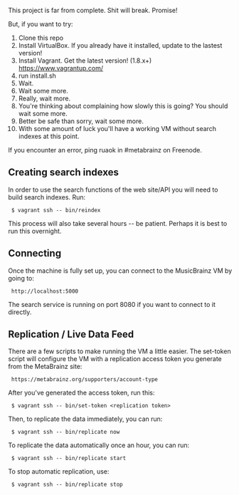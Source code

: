 This project is far from complete. Shit will break. Promise!

But, if you want to try:

1. Clone this repo
2. Install VirtualBox. If you already have it installed, update to the lastest version!
3. Install Vagrant. Get the latest version! (1.8.x+) https://www.vagrantup.com/
4. run install.sh
5. Wait.
6. Wait some more.
7. Really, wait more.
8. You're thinking about complaining how slowly this is going? You should wait some more.
9. Better be safe than sorry, wait some more.
10. With some amount of luck you'll have a working VM without search indexes at this point.

If you encounter an error, ping ruaok in #metabrainz on Freenode.

## Creating search indexes

In order to use the search functions of the web site/API you will need to build search indexes. Run:

     $ vagrant ssh -- bin/reindex

This process will also take several hours -- be patient. Perhaps it is best to run this overnight.

## Connecting 

Once the machine is fully set up, you can connect to the MusicBrainz VM by going to:

     http://localhost:5000

The search service is running on port 8080 if you want to connect to it directly.


## Replication / Live Data Feed

There are a few scripts to make running the VM a little easier. The set-token script will
configure the VM with a replication access token you generate from the MetaBrainz site:

     https://metabrainz.org/supporters/account-type

After you've generated the access token, run this:

     $ vagrant ssh -- bin/set-token <replication token>

Then, to replicate the data immediately, you can run:

     $ vagrant ssh -- bin/replicate now

To replicate the data automatically once an hour, you can run:

     $ vagrant ssh -- bin/replicate start

To stop automatic replication, use:

     $ vagrant ssh -- bin/replicate stop
